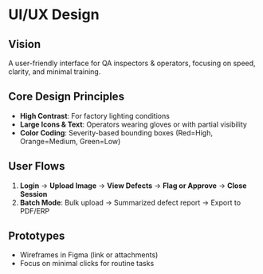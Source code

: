 # UI/UX Design

## Vision
A user-friendly interface for QA inspectors & operators, focusing on speed, clarity, and minimal training.

## Core Design Principles
- **High Contrast**: For factory lighting conditions
- **Large Icons & Text**: Operators wearing gloves or with partial visibility
- **Color Coding**: Severity-based bounding boxes (Red=High, Orange=Medium, Green=Low)

## User Flows
1. **Login** -> **Upload Image** -> **View Defects** -> **Flag or Approve** -> **Close Session**
2. **Batch Mode**: Bulk upload -> Summarized defect report -> Export to PDF/ERP

## Prototypes
- Wireframes in Figma (link or attachments)
- Focus on minimal clicks for routine tasks
